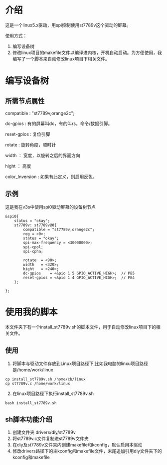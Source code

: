 # 介绍
这是一个linux5.x驱动，用spi控制使用st7789v这个驱动的屏幕。

使用方式：

1.	编写设备树
2.	修改linux项目的makefile文件以编译进内核，开机自动启动。为方便使用，我编写了一个脚本来自动修改linux项目下相关文件。

# 编写设备树
## 所需节点属性
compatible	:	"st7789v,orange2c";

dc-gpios	:	有的屏幕叫dc，有的叫rs。命令/数据引脚。

reset-gpios	:	复位引脚

rotate	:	旋转角度，顺时针

width	：	宽度，以旋转之后的界面方向

hight	：	高度

color_Inversion	: 	如果有此定义，则启用反色。

## 示例
这是我在v3s中使用spi0驱动屏幕的设备树节点
~~~
&spi0{
    status = "okay";
    st7789v: st7789v@0{
        compatible = "st7789v,orange2c";
        reg = <0>;
        status = "okay";
        spi-max-frequency = <30000000>;
        spi-cpol;
        spi-cpha;
		
        rotate	= <90>;
		width	= <320>;
		hight	= <240>;
        dc-gpios    = <&pio 1 5 GPIO_ACTIVE_HIGH>;  // PB5 
        reset-gpios = <&pio 1 4 GPIO_ACTIVE_HIGH>;  // PB4
    };
	
};
~~~

# 使用我的脚本
本文件夹下有一个install_st7789v.sh的脚本文件，用于自动修改linux项目下的相关文件。
## 使用
1. 将脚本与驱动文件存放到Linux项目路径下,比如我电脑的linxu项目路径是/home/work/linux
~~~
cp install_st7789v.sh /home/cb/linux
cp st7789v.c /home/work/linux
~~~
2. 在linux项目路径下执行install_st7789v.sh
~~~
bash install_st7789v.sh
~~~
## sh脚本功能介绍
1.	创建文件夹 drivers/diy/st7789v
2.	将st7789v.c文件复制进st7789v文件夹
3.	在diy及st7789v文件夹内创建makefile和kconfig，默认启用本驱动
4.	修改drivers路径下的主kconfig和makefile文件，末尾追加引用diy文件夹下的kconfig和makefile




